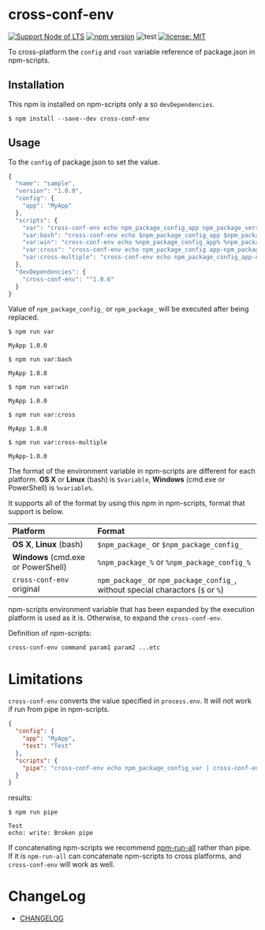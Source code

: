 # cross-conf-env

[![Support Node of LTS](https://img.shields.io/badge/node-LTS-brightgreen.svg)](https://nodejs.org/)
[![npm version](https://badge.fury.io/js/cross-conf-env.svg)](https://badge.fury.io/js/cross-conf-env)
![test](https://github.com/akabekobeko/npm-cross-conf-en/workflows/test/badge.svg)
[![license: MIT](https://img.shields.io/badge/license-MIT-blue)](https://github.com/akabekobeko/npm-cross-conf-env/blob/master/LICENSE)

To cross-platform the `config` and `root` variable reference of package.json in npm-scripts.

## Installation

This npm is installed on npm-scripts only a so `devDependencies`.

```
$ npm install --save--dev cross-conf-env
```

## Usage

To the `config` of package.json to set the value.

```js
{
  "name": "sample",
  "version": "1.0.0",
  "config": {
    "app": "MyApp"
  },
  "scripts": {
    "var": "cross-conf-env echo npm_package_config_app npm_package_version",
    "var:bash": "cross-conf-env echo $npm_package_config_app $npm_package_version",
    "var:win": "cross-conf-env echo %npm_package_config_app% %npm_package_version%",
    "var:cross": "cross-conf-env echo npm_package_config app-npm_package_version",
    "var:cross-multiple": "cross-conf-env echo npm_package_config_app-npm_package_version"
  },
  "devDependencies": {
    "cross-conf-env": "^1.0.6"
  }
}
```

Value of `npm_package_config_` or `npm_package_` will be executed after being replaced.

```
$ npm run var

MyApp 1.0.0

$ npm run var:bash

MyApp 1.0.0

$ npm run var:win

MyApp 1.0.0

$ npm run var:cross

MyApp 1.0.0

$ npm run var:cross-multiple

MyApp-1.0.0
```

The format of the environment variable in npm-scripts are different for each platform. **OS X** or **Linux** (bash) is `$variable`, **Windows** (cmd.exe or PowerShell) is `%variable%`.

It supports all of the format by using this npm in npm-scripts, format that support is below.

| Platform                            | Format                                                                           |
| :---------------------------------- | :------------------------------------------------------------------------------- |
| **OS X**, **Linux** (bash)          | `$npm_package_` or `$npm_package_config_`                                        |
| **Windows** (cmd.exe or PowerShell) | `%npm_package_%` or `%npm_package_config_%`                                      |
| `cross-conf-env` original           | `npm_package_` or `npm_package_config_`, without special charactors (`$` or `%`) |

npm-scripts environment variable that has been expanded by the execution platform is used as it is. Otherwise, to expand the `cross-conf-env`.

Definition of npm-scripts:

```
cross-conf-env command param1 param2 ...etc
```

# Limitations

`cross-conf-env` converts the value specified in `process.env`.
It will not work if run from pipe in npm-scripts.

```json
{
  "config": {
    "app": "MyApp",
    "test": "Test"
  },
  "scripts": {
    "pipe": "cross-conf-env echo npm_package_config_var | cross-conf-env echo keep npm_package_config_test"
  }
}
```

results:

```
$ npm run pipe

Test
echo: write: Broken pipe
```

If concatenating npm-scripts we recommend [npm-run-all](https://www.npmjs.com/package/npm-run-all) rather than pipe. If it is `npm-run-all` can concatenate npm-scripts to cross platforms, and `cross-conf-env` will work as well.

# ChangeLog

- [CHANGELOG](CHANGELOG.md)
